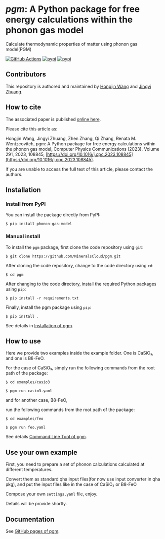 # <i>pgm</i>: A Python package for free energy calculations within the phonon gas model
Calculate thermodynamic properties of matter using phonon gas model(PGM)

[![GitHub Actions](https://github.com/MineralsCloud/pgm/actions/workflows/documentation.yml/badge.svg)](https://mineralscloud.github.io/pgm/index.html)
[![pypi](https://img.shields.io/pypi/v/phonon-gas-model.svg)](https://pypi.org/project/phonon-gas-model/)
[![pypi](https://img.shields.io/pypi/dm/phonon-gas-model.svg)](https://pypi.org/project/phonon-gas-model/)

## Contributors

This repository is authored and maintained by [Hongjin Wang][1] and [Jingyi Zhuang][2].

[1]: https://github.com/underhill1886

[2]: https://www.jappoker.com/

## How to cite

The associated paper is published [online here](https://doi.org/10.1016/j.cpc.2023.108845).

Please cite this article as: 

Hongjin Wang, Jingyi Zhuang, Zhen Zhang, Qi Zhang, Renata M. Wentzcovitch, pgm: A Python package for free energy calculations within the phonon gas model, Computer Physics Communications (2023), Volume 291, 2023, 108845, [https://doi.org/10.1016/j.cpc.2023.108845](https://doi.org/10.1016/j.cpc.2023.108845).

If you are unable to access the full text of this article, please contact the authors.

## Installation
### Install from PyPI
You can install the package directly from PyPI:
```shell
$ pip install phonon-gas-model
```


### Manual install
To install the ``pgm`` package, first clone the code repository using ``git``:
```shell
$ git clone https://github.com/MineralsCloud/pgm.git
```

After cloning the code repository, change to the code directory using ``cd``:
``` shell
$ cd pgm
```

After changing to the code directory, install the required Python packages using ``pip``:
```shell
$ pip install -r requirements.txt
```

Finally, install the pgm package using ``pip``:
```shell
$ pip install .
```
See details in [Installation of pgm](https://mineralscloud.github.io/pgm/basics/installation.html).


## How to use
Here we provide two examples inside the example folder. One is CaSiO₃, and one is B8-FeO.

For the case of CaSiO₃, simply run the following commands from the root path of the package:

```shell
$ cd examples/casio3
```

```shell
$ pgm run casio3.yaml
```

and for another case, B8-FeO,

run the following commands from the root path of the package:

```shell
$ cd examples/feo
```

```shell
$ pgm run feo.yaml
```

See details [Command Line Tool of pgm](https://mineralscloud.github.io/pgm/basics/cli.html).

## Use your own example
First, you need to prepare a set of phonon calculations calculated at different temperatures.

Convert them as standard qha input files(for now use input converter in qha pkg), and put the input files like in the case of CaSiO₃ or B8-FeO

Compose your own `settings.yaml` file, enjoy.

Details will be provide shortly.

## Documentation

See [GitHub pages of pgm][3].

[3]: https://mineralscloud.github.io/pgm/

 
